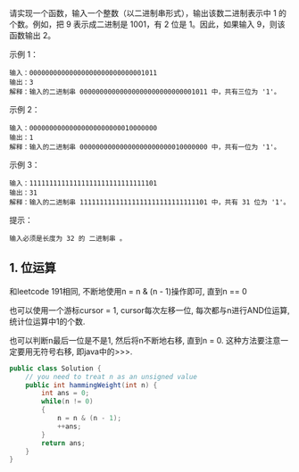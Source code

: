 请实现一个函数，输入一个整数（以二进制串形式），输出该数二进制表示中 1 的个数。例如，把 9 表示成二进制是 1001，有 2 位是 1。因此，如果输入 9，则该函数输出 2。

 

示例 1：
```
输入：00000000000000000000000000001011
输出：3
解释：输入的二进制串 00000000000000000000000000001011 中，共有三位为 '1'。
```
示例 2：
```
输入：00000000000000000000000010000000
输出：1
解释：输入的二进制串 00000000000000000000000010000000 中，共有一位为 '1'。
```
示例 3：
```
输入：11111111111111111111111111111101
输出：31
解释：输入的二进制串 11111111111111111111111111111101 中，共有 31 位为 '1'。
```

提示：

`输入必须是长度为 32 的 二进制串 。`

## 1. 位运算

和leetcode 191相同, 不断地使用n = n & (n - 1)操作即可, 直到n == 0

也可以使用一个游标cursor = 1, cursor每次左移一位, 每次都与n进行AND位运算, 统计位运算中1的个数.

也可以判断n最后一位是不是1, 然后将n不断地右移, 直到n = 0. 这种方法要注意一定要用无符号右移, 即java中的>>>.

```java
public class Solution {
    // you need to treat n as an unsigned value
    public int hammingWeight(int n) {
        int ans = 0;
        while(n != 0)
        {
            n = n & (n - 1);
            ++ans;
        }
        return ans;
    }
}
```

